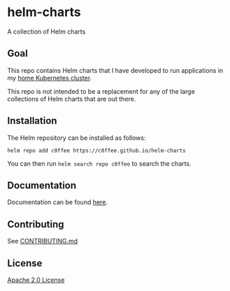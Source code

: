 # helm-charts
A collection of Helm charts

## Goal

This repo contains Helm charts that I have developed to run applications in my
[home Kubernetes cluster](https://github.com/c0ffee/home-ops/).

This repo is not intended to be a replacement for any of the large collections
of Helm charts that are out there.

## Installation

The Helm repository can be installed as follows:

```console
helm repo add c0ffee https://c0ffee.github.io/helm-charts
```

You can then run `helm search repo c0ffee` to search the charts.

## Documentation

Documentation can be found [here](https://c0ffee.github.io/helm-charts/docs/).

## Contributing

See [CONTRIBUTING.md](./CONTRIBUTING.md)

## License

[Apache 2.0 License](./LICENSE)
